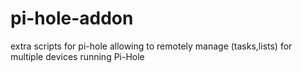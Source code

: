 # pi-hole-addon
extra scripts for pi-hole allowing to remotely manage (tasks,lists) for multiple devices running Pi-Hole
 
